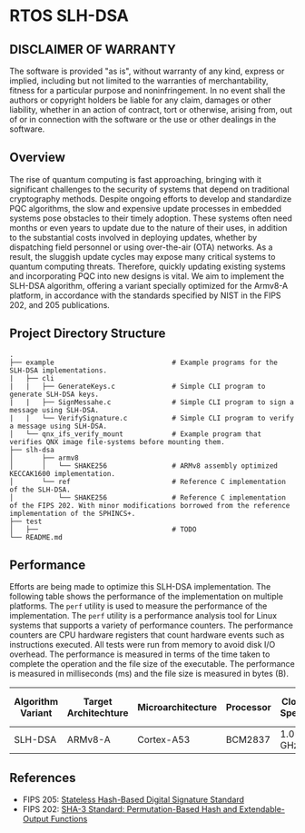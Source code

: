 # RTOS SLH-DSA

## DISCLAIMER OF WARRANTY

The software is provided "as is", without warranty of any kind, express or implied, including but not limited to the warranties of merchantability,
fitness for a particular purpose and noninfringement. In no event shall the authors or copyright holders be liable for any claim, damages or other
liability, whether in an action of contract, tort or otherwise, arising from, out of or in connection with the software or the use or other dealings
in the software.


## Overview

The rise of quantum computing is fast approaching, bringing with it significant challenges to the security of systems that depend on traditional cryptography methods. Despite ongoing efforts to develop and standardize PQC algorithms, the slow and expensive update processes in embedded systems pose obstacles to their timely adoption. These systems often need months or even years to update due to the nature of their uses, in addition to the substantial costs involved in deploying updates, whether by dispatching field personnel or using over-the-air (OTA) networks. As a result, the sluggish update cycles may expose many critical systems to quantum computing threats. Therefore, quickly updating existing systems and incorporating PQC into new designs is vital. We aim to implement the SLH-DSA algorithm, offering a variant specially optimized for the Armv8-A platform, in accordance with the standards specified by NIST in the FIPS 202, and 205 publications.


## Project Directory Structure
``` 
.
├── example                             # Example programs for the SLH-DSA implementations.
|   ├── cli
|   |   ├── GenerateKeys.c              # Simple CLI program to generate SLH-DSA keys.
|   |   ├── SignMessahe.c               # Simple CLI program to sign a message using SLH-DSA.
|   |   └── VerifySignature.c           # Simple CLI program to verify a message using SLH-DSA.
│   └── qnx_ifs_verify_mount            # Example program that verifies QNX image file-systems before mounting them.  
├── slh-dsa
│       ├── armv8
│       │   └── SHAKE256                # ARMv8 assembly optimized KECCAK1600 implementation.
│       └── ref                         # Reference C implementation of the SLH-DSA.
│           └── SHAKE256                # Reference C implementation of the FIPS 202. With minor modifications borrowed from the reference implementation of the SPHINCS+.
├── test
│   ├──                                 # TODO
└── README.md
```

## Performance

Efforts are being made to optimize this SLH-DSA implementation. The following table shows the performance of the implementation on multiple platforms. The `perf` utility is used to measure the performance of the implementation. The `perf` utility is a performance analysis tool for Linux systems that supports a variety of performance counters. The performance counters are CPU hardware registers that count hardware events such as instructions executed. All tests were run from memory to avoid disk I/O overhead. The performance is measured in terms of the time taken to complete the operation and the file size of the executable. The performance is measured in milliseconds (ms) and the file size is measured in bytes (B). 


| Algorithm Variant | Target Architechture | Microarchitecture | Processor | Clock Speed | Operation | File Size (B) | Time (ms) |
|-------------------|----------------------|-------------------|-----------|-------------|-----------|---------------|-----------|
| SLH-DSA           | ARMv8-A              | Cortex-A53        | BCM2837   | 1.0 GHz     | Gen Keys  | 1,000         | 0.0001    |



## References
- FIPS 205: [Stateless Hash-Based Digital Signature Standard](https://nvlpubs.nist.gov/nistpubs/FIPS/NIST.FIPS.205.ipd.pdf)
- FIPS 202: [SHA-3 Standard: Permutation-Based Hash and Extendable-Output Functions](https://nvlpubs.nist.gov/nistpubs/FIPS/NIST.FIPS.202.pdf)


